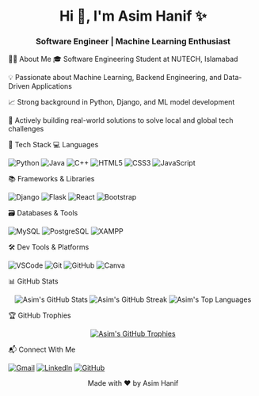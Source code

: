 <h1 align="center">Hi 👋, I'm Asim Hanif ✨</h1>
<h3 align="center">Software Engineer | Machine Learning Enthusiast</h3>

👨‍💻 About Me
🎓 Software Engineering Student at NUTECH, Islamabad

💡 Passionate about Machine Learning, Backend Engineering, and Data-Driven Applications

📈 Strong background in Python, Django, and ML model development

🧠 Actively building real-world solutions to solve local and global tech challenges

🚀 Tech Stack
💻 Languages
<p>
<img src="https://img.shields.io/badge/Python-3776AB?style=for-the-badge&logo=python&logoColor=white" alt="Python"/>
<img src="https://img.shields.io/badge/Java-007396?style=for-the-badge&logo=java&logoColor=white" alt="Java"/>
<img src="https://img.shields.io/badge/C%2B%2B-00599C?style=for-the-badge&logo=c%2B%2B&logoColor=white" alt="C++"/>
<img src="https://img.shields.io/badge/HTML5-E34F26?style=for-the-badge&logo=html5&logoColor=white" alt="HTML5"/>
<img src="https://img.shields.io/badge/CSS3-1572B6?style=for-the-badge&logo=css3&logoColor=white" alt="CSS3"/>
<img src="https://img.shields.io/badge/JavaScript-F7DF1E?style=for-the-badge&logo=javascript&logoColor=black" alt="JavaScript"/>
</p>

📚 Frameworks & Libraries
<p>
<img src="https://img.shields.io/badge/Django-092E20?style=for-the-badge&logo=django&logoColor=white" alt="Django"/>
<img src="https://img.shields.io/badge/Flask-000000?style=for-the-badge&logo=flask&logoColor=white" alt="Flask"/>
<img src="https://img.shields.io/badge/React-20232A?style=for-the-badge&logo=react&logoColor=61DAFB" alt="React"/>
<img src="https://img.shields.io/badge/Bootstrap-7952B3?style=for-the-badge&logo=bootstrap&logoColor=white" alt="Bootstrap"/>
</p>

🗃️ Databases & Tools
<p>
<img src="https://img.shields.io/badge/MySQL-4479A1?style=for-the-badge&logo=mysql&logoColor=white" alt="MySQL"/>
<img src="https://img.shields.io/badge/PostgreSQL-4169E1?style=for-the-badge&logo=postgresql&logoColor=white" alt="PostgreSQL"/>
<img src="https://img.shields.io/badge/XAMPP-FB7A24?style=for-the-badge&logo=xampp&logoColor=white" alt="XAMPP"/>
</p>

🛠️ Dev Tools & Platforms
<p>
<img src="https://img.shields.io/badge/VSCode-007ACC?style=for-the-badge&logo=visualstudiocode&logoColor=white" alt="VSCode"/>
<img src="https://img.shields.io/badge/Git-F05032?style=for-the-badge&logo=git&logoColor=white" alt="Git"/>
<img src="https://img.shields.io/badge/GitHub-100000?style=for-the-badge&logo=github&logoColor=white" alt="GitHub"/>
<img src="https://img.shields.io/badge/Canva-00C4CC?style=for-the-badge&logo=canva&logoColor=white" alt="Canva"/>
</p>

📊 GitHub Stats
<p align="center">
<img src="https://github-readme-stats.vercel.app/api?username=codedbyasim&show_icons=true&theme=dark&include_all_commits=true&count_private=true" alt="Asim's GitHub Stats"/>
<img src="https://github-readme-streak-stats.herokuapp.com/?user=codedbyasim&theme=dark" alt="Asim's GitHub Streak"/>
<img src="https://github-readme-stats.vercel.app/api/top-langs/?username=codedbyasim&layout=compact&theme=dark" alt="Asim's Top Languages"/>
</p>

🏆 GitHub Trophies
<p align="center">
<a href="https://github.com/ryo-ma/github-profile-trophy">
<img src="https://github-profile-trophy.vercel.app/?username=codedbyasim&theme=dark" alt="Asim's GitHub Trophies"/>
</a>
</p>

📬 Connect With Me
<p>
<a href="mailto:asimjutt2003@gmail.com"><img src="https://img.shields.io/badge/Gmail-D14836?style=for-the-badge&logo=gmail&logoColor=white" alt="Gmail"/></a>
<a href="https://linkedin.com/in/masimhanif"><img src="https://img.shields.io/badge/LinkedIn-0077B5?style=for-the-badge&logo=linkedin&logoColor=white" alt="LinkedIn"/></a>
<a href="https://github.com/codedbyasim"><img src="https://img.shields.io/badge/GitHub-100000?style=for-the-badge&logo=github&logoColor=white" alt="GitHub"/></a>
<!-- You can add more social links here if you have them, e.g., Twitter, your personal website, or a blog! -->
<!-- Example: <a href="https://twitter.com/your_twitter"><img src="https://img.shields.io/badge/Twitter-1DA1F2?style=for-the-badge&logo=twitter&logoColor=white" alt="Twitter"/></a> -->
<!-- Example: <a href="https://yourwebsite.com"><img src="https://img.shields.io/badge/Website-1DA1F2?style=for-the-badge&logo=website&logoColor=white" alt="Website"/></a> -->
</p>

<p align="center">
Made with ❤️ by Asim Hanif
</p>
